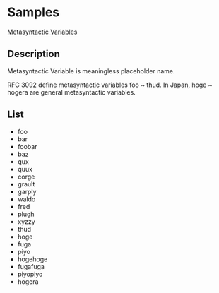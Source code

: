 # Samples
[Metasyntactic Variables](https://www.ietf.org/rfc/rfc3092.txt)

## Description
Metasyntactic Variable is meaningless placeholder name.

RFC 3092 define metasyntactic variables foo ~ thud.
In Japan, hoge ~ hogera are general metasyntactic variables.


## List
* foo
* bar
* foobar
* baz
* qux
* quux
* corge
* grault
* garply
* waldo
* fred
* plugh
* xyzzy
* thud
* hoge
* fuga
* piyo
* hogehoge
* fugafuga
* piyopiyo
* hogera

